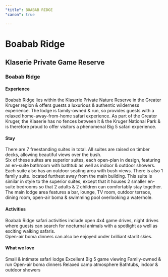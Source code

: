 ```yaml
---
"title": BOABAB RIDGE
"canon": true

---
```


# Boabab Ridge
## Klaserie Private Game Reserve
### Boabab Ridge

#### Experience
Boabab Ridge lies within the Klaserie Private Nature Reserve in the Greater Kruger region &amp; offers guests a luxurious &amp; authentic wilderness experience.
The lodge is family-owned &amp; run, so provides guests with a relaxed home-away-from-home safari experience.
As part of the Greater Kruger, the Klaserie has no fences between it &amp; the Kruger National Park &amp; is therefore proud to offer visitors a phenomenal Big 5 safari experience.

#### Stay
There are 7 freestanding suites in total.  All suites are raised on timber decks, allowing beautiful views over the bush.  
Six of these suites are superior suites, each open-plan in design, featuring an en-suite bathroom with bathtub as well as indoor &amp; outdoor showers.  Each suite also has an outdoor seating area with bush views.
There is also 1 family suite. located furthest away from the main building.  This suite is similar in style to the superior suites, except that it houses 2 smaller en-suite bedrooms so that 2 adults &amp; 2 children can comfortably stay together.  
The main lodge area features a bar, lounge, TV room, outdoor terrace, dining room, open-air boma &amp; swimming pool overlooking a waterhole.

#### Activities
Boabab Ridge safari activities include open 4x4 game drives, night drives where guests can search for nocturnal animals with a spotlight as well as exciting walking safaris.  
Open-air boma dinners can also be enjoyed under brilliant starlit skies.


#### What we love
Small &amp; intimate safari lodge
Excellent Big 5 game viewing
Family-owned &amp; run
Open-air boma dinners
Relaxed camp atmosphere
Bathtubs, indoor &amp; outdoor showers